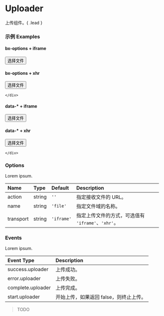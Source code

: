 # Uploader

上传组件。{ .lead }

### 示例 Examples

<div class="bs-example">
    <div class="content">
        <div class="row">
            <div class="col-xs-6">
                <form>
                    <h4>bx-options + iframe</h4>  
                    <button bx-id="components/uploader" bx-options="{
                        name: 'file1',
                        action: 'api/upload.json',
                        transport: 'iframe'
                    }" type="button" class="btn btn-default"><span class="glyphicon glyphicon-open"></span> 选择文件</button>
                </form>
            </div>
            <div class="col-xs-6">
                <form>
                    <h4>bx-options + xhr</h4>  
                    <button bx-id="components/uploader" bx-options="{
                        name: 'file2',
                        action: 'api/upload.json',
                        transport: 'xhr'
                    }" type="button" class="btn btn-default"><span class="glyphicon glyphicon-open"></span> 选择文件</button>
                </form>
            </div>
        </div>
                
    </div>
</div>
<div class="bs-example">
    <div class="content">
        <div class="row">
            <div class="col-xs-6">
                <form>
                    <h4>data-* + iframe</h4>  
                    <button bx-id="components/uploader" data-name="file3" data-action="api/upload.json" data-transport="iframe" type="button" class="btn btn-default"><span class="glyphicon glyphicon-open"></span> 选择文件</button>
                </form>
            </div>
            <div class="col-xs-6">
                <form>
                    <h4>data-* + xhr</h4>  
                    <button bx-id="components/uploader" data-name="file4" data-action="api/upload.json" data-transport="xhr" type="button" class="btn btn-default"><span class="glyphicon glyphicon-open"></span> 选择文件</button>
                </form>
            </div>
        </div>
                
    </div>
</div>
<h3><!-- 配置  -->Options</h3>
<p>Lorem ipsum.</p>
<table class="table table-bordered">
    <thead>
        <tr>
            <th align="left"> Name </th>
            <th align="left"> Type </th>
            <th align="left"> Default </th>
            <th align="left"> Description</th>
        </tr>
    </thead>
    <tbody>
        <tr>
            <td align="left"> action </td>
            <td align="left"> string </td>
            <td align="left"> <code>''</code> </td>
            <td align="left"> 指定接收文件的 URL。 </td>
        </tr>
        <tr>
            <td align="left"> name </td>
            <td align="left"> string </td>
            <td align="left"> <code>'file'</code> </td>
            <td align="left"> 指定文件域的名称。 </td>
        </tr>
        <tr>
            <td align="left"> transport </td>
            <td align="left"> string </td>
            <td align="left"> <code>'iframe'</code> </td>
            <td align="left"> 指定上传文件的方式，可选值有 <code>'iframe'</code>、<code>'xhr'</code>。 </td>
        </tr>
    </tbody>
</table>
<h3><!-- 事件  -->Events</h3>
<p>Lorem ipsum.</p>
<table class="table table-bordered">
    <thead>
        <tr>
            <th align="left"> Event Type </th>
            <th align="left"> Description</th>
        </tr>
    </thead>
    <tbody>
        <tr>
            <td align="left"> success.uploader </td>
            <td align="left"> 上传成功。</td>
        </tr>
        <tr>
            <td align="left"> error.uploader </td>
            <td align="left"> 上传失败。</td>
        </tr>
        <tr>
            <td align="left"> complete.uploader </td>
            <td align="left"> 上传完成。</td>
        </tr>
        <tr>
            <td align="left"> start.uploader </td>
            <td align="left"> 开始上传，如果返回 false，则终止上传。</td>
        </tr>
    </tbody>
</table>
<blockquote>
    <p>TODO</p>
</blockquote>